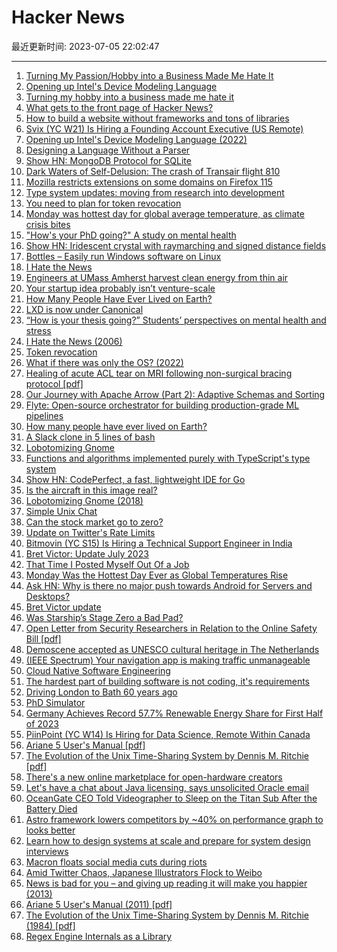 # Hacker News

最近更新时间: 2023-07-05 22:02:47

--- 
1. [Turning My Passion/Hobby into a Business Made Me Hate It](https://shant.nu/turning-my-passion-hobby-into-a-business-made-me-hate-it/) 
2. [Opening up Intel's Device Modeling Language](https://community.intel.com/t5/Blogs/Products-and-Solutions/Software/Opening-up-the-Device-Modeling-Language/post/1417739) 
3. [Turning my hobby into a business made me hate it](https://shant.nu/turning-my-passion-hobby-into-a-business-made-me-hate-it/) 
4. [What gets to the front page of Hacker News?](https://randomshit.dev/posts/what-gets-to-the-front-page-of-hacker-news) 
5. [How to build a website without frameworks and tons of libraries](https://www.kodingkitty.com/blog/how-to-build-a-website/) 
6. [Svix (YC W21) Is Hiring a Founding Account Executive (US Remote)](https://www.svix.com/careers/) 
7. [Opening up Intel's Device Modeling Language (2022)](https://community.intel.com/t5/Blogs/Products-and-Solutions/Software/Opening-up-the-Device-Modeling-Language/post/1417739) 
8. [Designing a Language Without a Parser](https://thunderseethe.dev/posts/type-inference/) 
9. [Show HN: MongoDB Protocol for SQLite](https://github.com/FerretDB/FerretDB) 
10. [Dark Waters of Self-Delusion: The crash of Transair flight 810](https://admiralcloudberg.medium.com/dark-waters-of-self-delusion-the-crash-of-transair-flight-810-a4eeb033bc00) 
11. [Mozilla restricts extensions on some domains on Firefox 115](https://www.askvg.com/fix-some-extensions-are-not-allowed-in-firefox-115-and-later/) 
12. [Type system updates: moving from research into development](https://elixir-lang.org/blog/2023/06/22/type-system-updates-research-dev/) 
13. [You need to plan for token revocation](https://www.biscuitsec.org/docs/guides/revocation/) 
14. [Monday was hottest day for global average temperature, as climate crisis bites](https://www.theguardian.com/world/2023/jul/04/monday-was-hottest-day-for-global-average-temperature-on-record-as-climate-crisis-bites) 
15. ["How's your PhD going?" A study on mental health](https://journals.plos.org/plosone/article?id=10.1371/journal.pone.0288103) 
16. [Show HN: Iridescent crystal with raymarching and signed distance fields](https://varun.ca/ray-march-sdf/) 
17. [Bottles – Easily run Windows software on Linux](https://usebottles.com/) 
18. [I Hate the News](http://www.aaronsw.com/weblog/hatethenews) 
19. [Engineers at UMass Amherst harvest clean energy from thin air](https://www.umass.edu/news/article/engineers-umass-amherst-harvest-abundant-clean-energy-thin-air-247) 
20. [Your startup idea probably isn’t venture-scale](https://www.lennysnewsletter.com/p/your-startup-idea-probably-isnt-venture) 
21. [How Many People Have Ever Lived on Earth?](https://www.prb.org/articles/how-many-people-have-ever-lived-on-earth/) 
22. [LXD is now under Canonical](https://linuxcontainers.org/lxd/) 
23. [“How is your thesis going?” Students’ perspectives on mental health and stress](https://journals.plos.org/plosone/article?id=10.1371/journal.pone.0288103) 
24. [I Hate the News (2006)](http://www.aaronsw.com/weblog/hatethenews) 
25. [Token revocation](https://www.biscuitsec.org/docs/guides/revocation/) 
26. [What if there was only the OS? (2022)](https://dusted.dk/pages/phlog/2022-11-13.txt) 
27. [Healing of acute ACL tear on MRI following non-surgical bracing protocol [pdf]](https://bjsm.bmj.com/content/bjsports/early/2023/06/13/bjsports-2023-106931.full.pdf?with-ds=yes) 
28. [Our Journey with Apache Arrow (Part 2): Adaptive Schemas and Sorting](https://arrow.apache.org/blog/2023/06/26/our-journey-at-f5-with-apache-arrow-part-2/) 
29. [Flyte: Open-source orchestrator for building production-grade ML pipelines](https://python.langchain.com/docs/ecosystem/integrations/flyte) 
30. [How many people have ever lived on Earth?](https://www.prb.org/articles/how-many-people-have-ever-lived-on-earth/) 
31. [A Slack clone in 5 lines of bash](https://the-dam.org/docs/explanations/suc.html) 
32. [Lobotomizing Gnome](https://eklitzke.org/lobotomizing-gnome) 
33. [Functions and algorithms implemented purely with TypeScript's type system](https://github.com/ronami/meta-typing) 
34. [Show HN: CodePerfect, a fast, lightweight IDE for Go](https://codeperfect95.com) 
35. [Is the aircraft in this image real?](https://aviation.stackexchange.com/questions/99788/is-the-aircraft-in-this-image-real) 
36. [Lobotomizing Gnome (2018)](https://eklitzke.org/lobotomizing-gnome) 
37. [Simple Unix Chat](https://the-dam.org/docs/explanations/suc.html) 
38. [Can the stock market go to zero?](https://www.afrugaldoctor.com/home/market-zero) 
39. [Update on Twitter's Rate Limits](https://business.twitter.com/en/blog/update-on-twitters-limited-usage.html) 
40. [Bitmovin (YC S15) Is Hiring a Technical Support Engineer in India](https://bitmovin.com/careers/technical-support-engineer-tier-1-chennai-6829109002/) 
41. [Bret Victor: Update July 2023](http://worrydream.com/July2023/) 
42. [That Time I Posted Myself Out Of a Job](https://cohost.org/stillinbeta/post/1847579-that-time-i-posted-m) 
43. [Monday Was the Hottest Day Ever as Global Temperatures Rise](https://www.bloomberg.com/news/articles/2023-07-04/world-records-hottest-day-ever-on-july-3) 
44. [Ask HN: Why is there no major push towards Android for Servers and Desktops?](https://news.ycombinator.com/item?id=36596324) 
45. [Bret Victor update](http://worrydream.com/July2023/) 
46. [Was Starship’s Stage Zero a Bad Pad?](https://practical.engineering/blog/2023/6/16/w47wdfg7h5uojks1c85boeyjhl9ot4) 
47. [Open Letter from Security Researchers in Relation to the Online Safety Bill [pdf]](https://haddadi.github.io/UKOSBOpenletter.pdf) 
48. [Demoscene accepted as UNESCO cultural heritage in The Netherlands](http://demoscene-the-art-of-coding.net/2023/07/03/unescodemoscene-accepted-as-unesco-cultural-heritage-in-the-netherlands/) 
49. [(IEEE Spectrum) Your navigation app is making traffic unmanageable](https://spectrum.ieee.org/your-navigation-app-is-making-traffic-unmanageable) 
50. [Cloud Native Software Engineering](https://arxiv.org/abs/2307.01045) 
51. [The hardest part of building software is not coding, it's requirements](https://stackoverflow.blog/2023/06/26/the-hardest-part-of-building-software-is-not-coding-its-requirements/) 
52. [Driving London to Bath 60 years ago](https://www.youtube.com/watch?v=Qp-Sv_lXWvU) 
53. [PhD Simulator](https://research.wmz.ninja/projects/phd/index.html) 
54. [Germany Achieves Record 57.7% Renewable Energy Share for First Half of 2023](https://www.ise.fraunhofer.de/en/press-media/press-releases/2023/german-net-power-generation-in-first-half-of-2023-renewable-energy-share-of-57-percent.html) 
55. [PiinPoint (YC W14) Is Hiring for Data Science, Remote Within Canada](https://www.ycombinator.com/companies/piinpoint/jobs/4jPeUKT-data-scientist) 
56. [Ariane 5 User's Manual [pdf]](https://www.arianespace.com/wp-content/uploads/2015/09/Ariane5_users_manual_Issue5_July2011.pdf) 
57. [The Evolution of the Unix Time-Sharing System by Dennis M. Ritchie [pdf]](https://www.bell-labs.com/usr/dmr/www/hist.pdf) 
58. [There's a new online marketplace for open-hardware creators](https://lectronz.com/blog_entries/5) 
59. [Let's have a chat about Java licensing, says unsolicited Oracle email](https://www.theregister.com/2023/07/05/unsolicited_oracle_emails_java/) 
60. [OceanGate CEO Told Videographer to Sleep on the Titan Sub After the Battery Died](https://petapixel.com/2023/07/05/oceangate-ceo-told-videographer-to-sleep-on-the-titan-sub-after-the-battery-died/) 
61. [Astro framework lowers competitors by ~40% on performance graph to looks better](https://twitter.com/sigma__dev/status/1676505365935005696) 
62. [Learn how to design systems at scale and prepare for system design interviews](https://github.com/karanpratapsingh/system-design) 
63. [Macron floats social media cuts during riots](https://www.politico.eu/article/macron-mulls-cutting-access-social-media-during-riots/) 
64. [Amid Twitter Chaos, Japanese Illustrators Flock to Weibo](https://www.sixthtone.com/news/1013241) 
65. [News is bad for you – and giving up reading it will make you happier (2013)](https://www.theguardian.com/media/2013/apr/12/news-is-bad-rolf-dobelli) 
66. [Ariane 5 User's Manual (2011) [pdf]](https://www.arianespace.com/wp-content/uploads/2015/09/Ariane5_users_manual_Issue5_July2011.pdf) 
67. [The Evolution of the Unix Time-Sharing System by Dennis M. Ritchie (1984) [pdf]](https://www.bell-labs.com/usr/dmr/www/hist.pdf) 
68. [Regex Engine Internals as a Library](https://blog.burntsushi.net/regex-internals/) 
